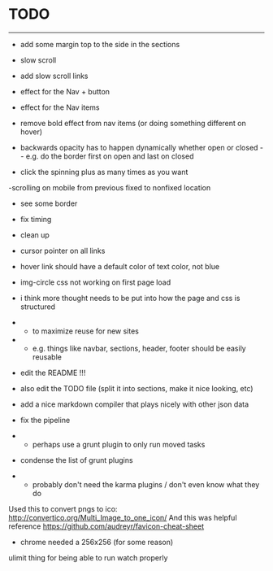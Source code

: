 # TODO
________

- add some margin top to the side in the sections

- slow scroll
- add slow scroll links
- effect for the Nav + button
- effect for the Nav items
- remove bold effect from nav items (or doing something different on hover)


- backwards opacity has to happen dynamically whether open or closed
-- e.g. do the border first on open and last on closed
- click the spinning plus as many times as you want

-scrolling on mobile from previous fixed to nonfixed location
- see some border

- fix timing
- clean up



- cursor pointer on all links

- hover link should have a default color of text color, not blue
- img-circle css not working on first page load
- i think more thought needs to be put into how the page and css is structured
- - to maximize reuse for new sites
- - e.g. things like navbar, sections, header, footer should be easily reusable
- edit the README !!!
- also edit the TODO file (split it into sections, make it nice looking, etc)
- add a nice markdown compiler that plays nicely with other json data
- fix the pipeline
- - perhaps use a grunt plugin to only run moved tasks
- condense the list of grunt plugins
- - probably don't need the karma plugins / don't even know what they do

Used this to convert pngs to ico:
http://convertico.org/Multi_Image_to_one_icon/
And this was helpful reference
https://github.com/audreyr/favicon-cheat-sheet

- chrome needed a 256x256 (for some reason)

ulimit thing for being able to run watch properly